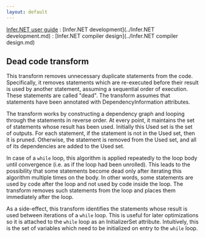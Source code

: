 ```yaml
---
layout: default
---
```

[Infer.NET user guide](../index.md) : [Infer.NET development](../Infer.NET development.md) : [Infer.NET compiler design](../Infer.NET compiler design.md)

## Dead code transform

This transform removes unnecessary duplicate statements from the code. Specifically, it removes statements which are re-executed before their result is used by another statement, assuming a sequential order of execution. These statements are called "dead". The transform assumes that statements have been annotated with DependencyInformation attributes. 
 
The transform works by constructing a dependency graph and looping through the statements in reverse order. At every point, it maintains the set of statements whose result has been used. Initially this Used set is the set of outputs. For each statement, if the statement is not in the Used set, then it is pruned. Otherwise, the statement is removed from the Used set, and all of its dependencies are added to the Used set. 
 
In case of a `while` loop, this algorithm is applied repeatedly to the loop body until convergence (i.e. as if the loop had been unrolled). This leads to the possibility that some statements become dead only after iterating this algorithm multiple times on the body. In other words, some statements are used by code after the loop and not used by code inside the loop. The transform removes such statements from the loop and places them immediately after the loop.
 
As a side-effect, this transform identifies the statements whose result is used between iterations of a `while` loop. This is useful for later optimizations so it is attached to the `while` loop as an InitializerSet attribute. Intuitively, this is the set of variables which need to be initialized on entry to the `while` loop.